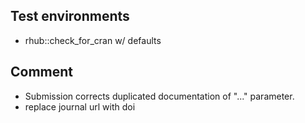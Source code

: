 ## Test environments
* rhub::check_for_cran w/ defaults

## Comment
* Submission corrects duplicated documentation of "..." parameter.
* replace journal url with doi